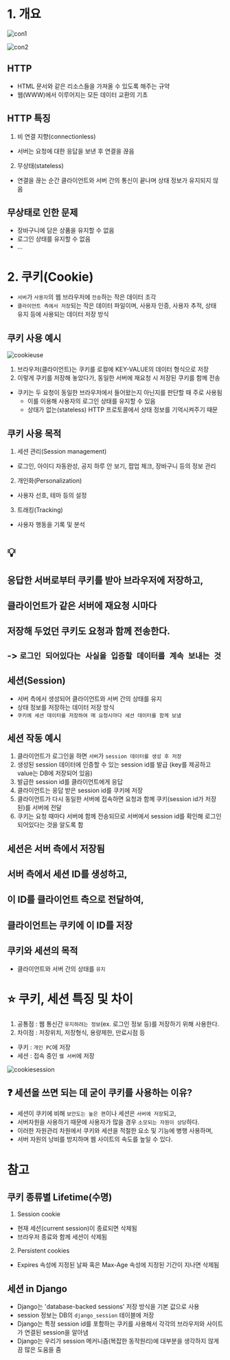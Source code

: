 # 1. 개요
![con1](./image/con1.png)

![con2](./image/con2.png)

## HTTP
- HTML 문서와 같은 리소스들을 가져올 수 있도록 해주는 규약
- 웹(WWW)에서 이루어지는 모든 데이터 교환의 기초

## HTTP 특징
1. 비 연결 지향(connectionless)
  - 서버는 요청에 대한 응답을 보낸 후 연결을 끊음

2. 무상태(stateless)
  - 연결을 끊는 순간 클라이언트와 서버 간의 통신이 끝나며 상태 정보가 유지되지 않음

## 무상태로 인한 문제
- 장바구니에 담은 상품을 유지할 수 없음
- 로그인 상태를 유지할 수 없음
- ...

# 2. 쿠키(Cookie)
- `서버`가 `사용자`의 웹 브라우저에 `전송`하는 작은 데이터 조각
- `클라이언트 측에서 저장`되는 작은 데이터 파일이며, 사용자 인증, 사용자 추적, 상태 유지 등에 사용되는 데이터 저장 방식

## 쿠키 사용 예시
![cookieuse](./image/cookieuse.png)

1. 브라우저(클라이언트)는 쿠키를 로컬에 KEY-VALUE의 데이터 형식으로 저장
2. 이렇게 쿠키를 저장해 놓았다가, 동일한 서버에 재요청 시 저장된 쿠키를 함께 전송
- 쿠키는 두 요청이 동일한 브라우저에서 들어왔는지 아닌지를 판단할 때 주로 사용됨
  - 이를 이용해 사용자의 로그인 상태를 유지할 수 있음
  - 상태가 없는(stateless) HTTP 프로토콜에서 상태 정보를 기억시켜주기 때문

## 쿠키 사용 목적
1. 세션 관리(Session management)
  - 로그인, 아이디 자동완성, 공지 하루 안 보기, 팝업 체크, 장바구니 등의 정보 관리
2. 개인화(Personalization)
  - 사용자 선호, 테마 등의 설정
3. 트래킹(Tracking)
  - 사용자 행동을 기록 및 분석
# :bulb:
## 응답한 서버로부터 쿠키를 받아 브라우저에 저장하고,
## 클라이언트가 같은 서버에 재요청 시마다
## 저장해 두었던 쿠키도 요청과 함께 전송한다.
## -> `로그인 되어있다는 사실을 입증할 데이터를 계속 보내는 것` 

## 세션(Session)
- 서버 측에서 생성되어 클라이언트와 서버 간의 상태를 유지
- 상태 정보를 저장하는 데이터 저장 방식
- `쿠키에 세션 데이터를 저장하여 매 요청시마다 세션 데이터를 함께 보냄`

## 세션 작동 예시
1. 클라이언트가 로그인을 하면 `서버`가 `session 데이터를 생성 후 저장`
2. 생성된 session 데이터에 인증할 수 있는 session id를 발급 (key를 제공하고 value는 DB에 저장되어 있음)
3. 발급한 session id를 클라이언트에게 응답
4. 클라이언트는 응답 받은 session id를 쿠키에 저장
5. 클라이언트가 다시 동일한 서버에 접속하면 요청과 함께 쿠키(session id가 저장된)를 서버에 전달
6. 쿠키는 요청 때마다 서버에 함께 전송되므로 서버에서 session id를 확인해 로그인 되어있다는 것을 알도록 함

## 세션은 서버 측에서 저장됨  
## 서버 측에서 세션 ID를 생성하고,
## 이 ID를 클라이언트 측으로 전달하여,
## 클라이언트는 쿠키에 이 ID를 저장

## 쿠키와 세션의 목적
- 클라이언트와 서버 간의 상태를 `유지`

# :star: 쿠키, 세션 특징 및 차이
1. 공통점 : 웹 통신간 `유지하려는 정보`(ex. 로그인 정보 등)를 저장하기 위해 사용한다.
2. 차이점 : 저장위치, 저장형식, 용량제한, 만료시점 등
  - 쿠키 : `개인 PC`에 저장
  - 세션 : 접속 중인 `웹 서버`에 저장

![cookiesession](./image/cookiesession.png)

## :question: 세션을 쓰면 되는 데 굳이 쿠키를 사용하는 이유?
- 세션이 쿠키에 비해 `보안도는 높은 편`이나 세션은 `서버에 저장`되고,
- 서버자원을 사용하기 때문에 사용자가 많을 경우 `소모되는 자원이 상당`하다.
- 이러한 자원관리 차원에서 쿠키와 세션을 적절한 요소 및 기능에 병행 사용하며,
- 서버 자원의 낭비를 방지하며 웹 사이트의 속도를 높일 수 있다.

# 참고

## 쿠키 종류별 Lifetime(수명)

1. Session cookie
  - 현재 세션(current session)이 종료되면 삭제됨
  - 브라우저 종료와 함께 세션이 삭제됨

2. Persistent cookies
  - Expires 속성에 지정된 날짜 혹은 Max-Age 속성에 지정된 기간이 지나면 삭제됨

## 세션 in Django
- Django는 'database-backed sessions' 저장 방식을 기본 값으로 사용
- session 정보는 DB의 `django_session` 테이블에 저장
- Django는 특정 session id를 포함하는 쿠키를 사용해서 각각의 브라우저와 사이트가 연결된 session을 알아냄
- Django는 우리가 session 메커니즘(복잡한 동작원리)에 대부분을 생각하지 않게끔 많은 도움을 줌